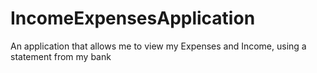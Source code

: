 # IncomeExpensesApplication
An application that allows me to view my Expenses and Income, using a statement from my bank

